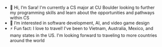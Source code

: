 - 👋 Hi, I’m Sara! I'm currently a CS major at CU Boulder looking to further my programming skills and learn about the opportunities and pathways within CS
- 👀 I’m interested in software development, AI, and video game design
- ⚡ Fun fact: I love to travel! I've been to Vietnam, Australia, Mexico, and many states in the US. I'm looking forward to traveling to more countries around the world

<!---
saranguyen06/saranguyen06 is a ✨ special ✨ repository because its `README.md` (this file) appears on your GitHub profile.
You can click the Preview link to take a look at your changes.
--->

